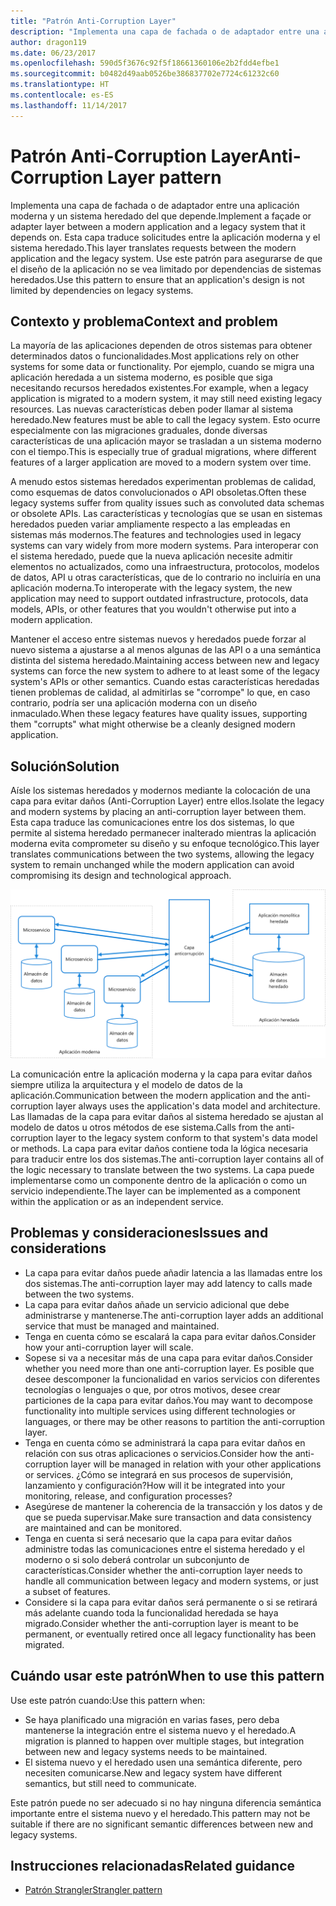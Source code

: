 ```yaml
---
title: "Patrón Anti-Corruption Layer"
description: "Implementa una capa de fachada o de adaptador entre una aplicación moderna y un sistema heredado."
author: dragon119
ms.date: 06/23/2017
ms.openlocfilehash: 590d5f3676c92f5f18661360106e2b2fdd4efbe1
ms.sourcegitcommit: b0482d49aab0526be386837702e7724c61232c60
ms.translationtype: HT
ms.contentlocale: es-ES
ms.lasthandoff: 11/14/2017
---
```

# <a name="anti-corruption-layer-pattern"></a><span data-ttu-id="5dfbe-103">Patrón Anti-Corruption Layer</span><span class="sxs-lookup"><span data-stu-id="5dfbe-103">Anti-Corruption Layer pattern</span></span>

<span data-ttu-id="5dfbe-104">Implementa una capa de fachada o de adaptador entre una aplicación moderna y un sistema heredado del que depende.</span><span class="sxs-lookup"><span data-stu-id="5dfbe-104">Implement a façade or adapter layer between a modern application and a legacy system that it depends on.</span></span> <span data-ttu-id="5dfbe-105">Esta capa traduce solicitudes entre la aplicación moderna y el sistema heredado.</span><span class="sxs-lookup"><span data-stu-id="5dfbe-105">This layer translates requests between the modern application and the legacy system.</span></span> <span data-ttu-id="5dfbe-106">Use este patrón para asegurarse de que el diseño de la aplicación no se vea limitado por dependencias de sistemas heredados.</span><span class="sxs-lookup"><span data-stu-id="5dfbe-106">Use this pattern to ensure that an application's design is not limited by dependencies on legacy systems.</span></span>

## <a name="context-and-problem"></a><span data-ttu-id="5dfbe-107">Contexto y problema</span><span class="sxs-lookup"><span data-stu-id="5dfbe-107">Context and problem</span></span>

<span data-ttu-id="5dfbe-108">La mayoría de las aplicaciones dependen de otros sistemas para obtener determinados datos o funcionalidades.</span><span class="sxs-lookup"><span data-stu-id="5dfbe-108">Most applications rely on other systems for some data or functionality.</span></span> <span data-ttu-id="5dfbe-109">Por ejemplo, cuando se migra una aplicación heredada a un sistema moderno, es posible que siga necesitando recursos heredados existentes.</span><span class="sxs-lookup"><span data-stu-id="5dfbe-109">For example, when a legacy application is migrated to a modern system, it may still need existing legacy resources.</span></span> <span data-ttu-id="5dfbe-110">Las nuevas características deben poder llamar al sistema heredado.</span><span class="sxs-lookup"><span data-stu-id="5dfbe-110">New features must be able to call the legacy system.</span></span> <span data-ttu-id="5dfbe-111">Esto ocurre especialmente con las migraciones graduales, donde diversas características de una aplicación mayor se trasladan a un sistema moderno con el tiempo.</span><span class="sxs-lookup"><span data-stu-id="5dfbe-111">This is especially true of gradual migrations, where different features of a larger application are moved to a modern system over time.</span></span>

<span data-ttu-id="5dfbe-112">A menudo estos sistemas heredados experimentan problemas de calidad, como esquemas de datos convolucionados o API obsoletas.</span><span class="sxs-lookup"><span data-stu-id="5dfbe-112">Often these legacy systems suffer from quality issues such as convoluted data schemas or obsolete APIs.</span></span> <span data-ttu-id="5dfbe-113">Las características y tecnologías que se usan en sistemas heredados pueden variar ampliamente respecto a las empleadas en sistemas más modernos.</span><span class="sxs-lookup"><span data-stu-id="5dfbe-113">The features and technologies used in legacy systems can vary widely from more modern systems.</span></span> <span data-ttu-id="5dfbe-114">Para interoperar con el sistema heredado, puede que la nueva aplicación necesite admitir elementos no actualizados, como una infraestructura, protocolos, modelos de datos, API u otras características, que de lo contrario no incluiría en una aplicación moderna.</span><span class="sxs-lookup"><span data-stu-id="5dfbe-114">To interoperate with the legacy system, the new application may need to support outdated infrastructure, protocols, data models, APIs, or other features that you wouldn't otherwise put into a modern application.</span></span>

<span data-ttu-id="5dfbe-115">Mantener el acceso entre sistemas nuevos y heredados puede forzar al nuevo sistema a ajustarse a al menos algunas de las API o a una semántica distinta del sistema heredado.</span><span class="sxs-lookup"><span data-stu-id="5dfbe-115">Maintaining access between new and legacy systems can force the new system to adhere to at least some of the legacy system's APIs or other semantics.</span></span> <span data-ttu-id="5dfbe-116">Cuando estas características heredadas tienen problemas de calidad, al admitirlas se "corrompe" lo que, en caso contrario, podría ser una aplicación moderna con un diseño inmaculado.</span><span class="sxs-lookup"><span data-stu-id="5dfbe-116">When these legacy features have quality issues, supporting them "corrupts" what might otherwise be a cleanly designed modern application.</span></span> 

## <a name="solution"></a><span data-ttu-id="5dfbe-117">Solución</span><span class="sxs-lookup"><span data-stu-id="5dfbe-117">Solution</span></span>

<span data-ttu-id="5dfbe-118">Aísle los sistemas heredados y modernos mediante la colocación de una capa para evitar daños (Anti-Corruption Layer) entre ellos.</span><span class="sxs-lookup"><span data-stu-id="5dfbe-118">Isolate the legacy and modern systems by placing an anti-corruption layer between them.</span></span> <span data-ttu-id="5dfbe-119">Esta capa traduce las comunicaciones entre los dos sistemas, lo que permite al sistema heredado permanecer inalterado mientras la aplicación moderna evita comprometer su diseño y su enfoque tecnológico.</span><span class="sxs-lookup"><span data-stu-id="5dfbe-119">This layer translates communications between the two systems, allowing the legacy system to remain unchanged while the modern application can avoid compromising its design and technological approach.</span></span>

![](./_images/anti-corruption-layer.png) 

<span data-ttu-id="5dfbe-120">La comunicación entre la aplicación moderna y la capa para evitar daños siempre utiliza la arquitectura y el modelo de datos de la aplicación.</span><span class="sxs-lookup"><span data-stu-id="5dfbe-120">Communication between the modern application and the anti-corruption layer always uses the application's data model and architecture.</span></span> <span data-ttu-id="5dfbe-121">Las llamadas de la capa para evitar daños al sistema heredado se ajustan al modelo de datos u otros métodos de ese sistema.</span><span class="sxs-lookup"><span data-stu-id="5dfbe-121">Calls from the anti-corruption layer to the legacy system conform to that system's data model or methods.</span></span> <span data-ttu-id="5dfbe-122">La capa para evitar daños contiene toda la lógica necesaria para traducir entre los dos sistemas.</span><span class="sxs-lookup"><span data-stu-id="5dfbe-122">The anti-corruption layer contains all of the logic necessary to translate between the two systems.</span></span> <span data-ttu-id="5dfbe-123">La capa puede implementarse como un componente dentro de la aplicación o como un servicio independiente.</span><span class="sxs-lookup"><span data-stu-id="5dfbe-123">The layer can be implemented as a component within the application or as an independent service.</span></span>

## <a name="issues-and-considerations"></a><span data-ttu-id="5dfbe-124">Problemas y consideraciones</span><span class="sxs-lookup"><span data-stu-id="5dfbe-124">Issues and considerations</span></span>

- <span data-ttu-id="5dfbe-125">La capa para evitar daños puede añadir latencia a las llamadas entre los dos sistemas.</span><span class="sxs-lookup"><span data-stu-id="5dfbe-125">The anti-corruption layer may add latency to calls made between the two systems.</span></span>
- <span data-ttu-id="5dfbe-126">La capa para evitar daños añade un servicio adicional que debe administrarse y mantenerse.</span><span class="sxs-lookup"><span data-stu-id="5dfbe-126">The anti-corruption layer adds an additional service that must be managed and maintained.</span></span>
- <span data-ttu-id="5dfbe-127">Tenga en cuenta cómo se escalará la capa para evitar daños.</span><span class="sxs-lookup"><span data-stu-id="5dfbe-127">Consider how your anti-corruption layer will scale.</span></span>
- <span data-ttu-id="5dfbe-128">Sopese si va a necesitar más de una capa para evitar daños.</span><span class="sxs-lookup"><span data-stu-id="5dfbe-128">Consider whether you need more than one anti-corruption layer.</span></span> <span data-ttu-id="5dfbe-129">Es posible que desee descomponer la funcionalidad en varios servicios con diferentes tecnologías o lenguajes o que, por otros motivos, desee crear particiones de la capa para evitar daños.</span><span class="sxs-lookup"><span data-stu-id="5dfbe-129">You may want to decompose functionality into multiple services using different technologies or languages, or there may be other reasons to partition the anti-corruption layer.</span></span>
- <span data-ttu-id="5dfbe-130">Tenga en cuenta cómo se administrará la capa para evitar daños en relación con sus otras aplicaciones o servicios.</span><span class="sxs-lookup"><span data-stu-id="5dfbe-130">Consider how the anti-corruption layer will be managed in relation with your other applications or services.</span></span> <span data-ttu-id="5dfbe-131">¿Cómo se integrará en sus procesos de supervisión, lanzamiento y configuración?</span><span class="sxs-lookup"><span data-stu-id="5dfbe-131">How will it be integrated into your monitoring, release, and configuration processes?</span></span>
- <span data-ttu-id="5dfbe-132">Asegúrese de mantener la coherencia de la transacción y los datos y de que se pueda supervisar.</span><span class="sxs-lookup"><span data-stu-id="5dfbe-132">Make sure transaction and data consistency are maintained and can be monitored.</span></span>
- <span data-ttu-id="5dfbe-133">Tenga en cuenta si será necesario que la capa para evitar daños administre todas las comunicaciones entre el sistema heredado y el moderno o si solo deberá controlar un subconjunto de características.</span><span class="sxs-lookup"><span data-stu-id="5dfbe-133">Consider whether the anti-corruption layer needs to handle all communication between legacy and modern systems, or just a subset of features.</span></span> 
- <span data-ttu-id="5dfbe-134">Considere si la capa para evitar daños será permanente o si se retirará más adelante cuando toda la funcionalidad heredada se haya migrado.</span><span class="sxs-lookup"><span data-stu-id="5dfbe-134">Consider whether the anti-corruption layer is meant to be permanent, or eventually retired once all legacy functionality has been migrated.</span></span>

## <a name="when-to-use-this-pattern"></a><span data-ttu-id="5dfbe-135">Cuándo usar este patrón</span><span class="sxs-lookup"><span data-stu-id="5dfbe-135">When to use this pattern</span></span>

<span data-ttu-id="5dfbe-136">Use este patrón cuando:</span><span class="sxs-lookup"><span data-stu-id="5dfbe-136">Use this pattern when:</span></span>

- <span data-ttu-id="5dfbe-137">Se haya planificado una migración en varias fases, pero deba mantenerse la integración entre el sistema nuevo y el heredado.</span><span class="sxs-lookup"><span data-stu-id="5dfbe-137">A migration is planned to happen over multiple stages, but integration between new and legacy systems needs to be maintained.</span></span>
- <span data-ttu-id="5dfbe-138">El sistema nuevo y el heredado usen una semántica diferente, pero necesiten comunicarse.</span><span class="sxs-lookup"><span data-stu-id="5dfbe-138">New and legacy system have different semantics, but still need to communicate.</span></span>

<span data-ttu-id="5dfbe-139">Este patrón puede no ser adecuado si no hay ninguna diferencia semántica importante entre el sistema nuevo y el heredado.</span><span class="sxs-lookup"><span data-stu-id="5dfbe-139">This pattern may not be suitable if there are no significant semantic differences between new and legacy systems.</span></span> 

## <a name="related-guidance"></a><span data-ttu-id="5dfbe-140">Instrucciones relacionadas</span><span class="sxs-lookup"><span data-stu-id="5dfbe-140">Related guidance</span></span>

- <span data-ttu-id="5dfbe-141">[Patrón Strangler][strangler]</span><span class="sxs-lookup"><span data-stu-id="5dfbe-141">[Strangler pattern][strangler]</span></span>

[strangler]: ./strangler.md
